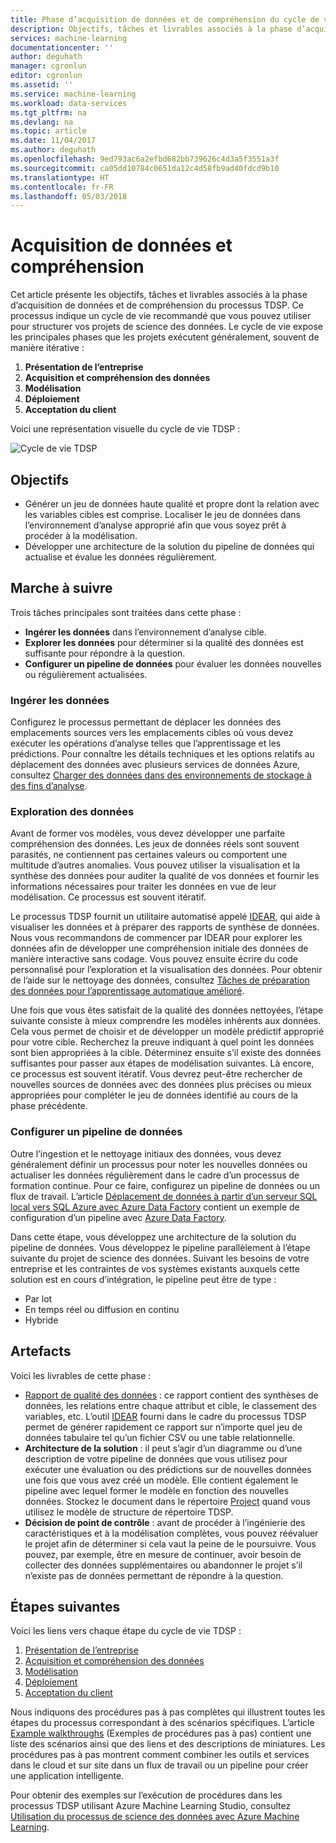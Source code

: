 ```yaml
---
title: Phase d’acquisition de données et de compréhension du cycle de vie du processus TDSP (Team Data Science Process) - Azure | Microsoft Docs
description: Objectifs, tâches et livrables associés à la phase d’acquisition des données et de compréhension de vos projets de science des données
services: machine-learning
documentationcenter: ''
author: deguhath
manager: cgronlun
editor: cgronlun
ms.assetid: ''
ms.service: machine-learning
ms.workload: data-services
ms.tgt_pltfrm: na
ms.devlang: na
ms.topic: article
ms.date: 11/04/2017
ms.author: deguhath
ms.openlocfilehash: 9ed793ac6a2efbd682bb739626c4d3a5f3551a3f
ms.sourcegitcommit: ca05dd10784c0651da12c4d58fb9ad40fdcd9b10
ms.translationtype: HT
ms.contentlocale: fr-FR
ms.lasthandoff: 05/03/2018
---
```

# <a name="data-acquisition-and-understanding"></a>Acquisition de données et compréhension

Cet article présente les objectifs, tâches et livrables associés à la phase d’acquisition de données et de compréhension du processus TDSP. Ce processus indique un cycle de vie recommandé que vous pouvez utiliser pour structurer vos projets de science des données. Le cycle de vie expose les principales phases que les projets exécutent généralement, souvent de manière itérative :

   1. **Présentation de l’entreprise**
   2. **Acquisition et compréhension des données**
   3. **Modélisation**
   4. **Déploiement**
   5. **Acceptation du client**

Voici une représentation visuelle du cycle de vie TDSP : 

![Cycle de vie TDSP](./media/lifecycle/tdsp-lifecycle2.png) 


## <a name="goals"></a>Objectifs
* Générer un jeu de données haute qualité et propre dont la relation avec les variables cibles est comprise. Localiser le jeu de données dans l’environnement d’analyse approprié afin que vous soyez prêt à procéder à la modélisation.
* Développer une architecture de la solution du pipeline de données qui actualise et évalue les données régulièrement.

## <a name="how-to-do-it"></a>Marche à suivre
Trois tâches principales sont traitées dans cette phase :

   * **Ingérer les données** dans l’environnement d’analyse cible.
   * **Explorer les données** pour déterminer si la qualité des données est suffisante pour répondre à la question. 
   * **Configurer un pipeline de données** pour évaluer les données nouvelles ou régulièrement actualisées.

### <a name="ingest-the-data"></a>Ingérer les données
Configurez le processus permettant de déplacer les données des emplacements sources vers les emplacements cibles où vous devez exécuter les opérations d’analyse telles que l’apprentissage et les prédictions. Pour connaître les détails techniques et les options relatifs au déplacement des données avec plusieurs services de données Azure, consultez [Charger des données dans des environnements de stockage à des fins d’analyse](ingest-data.md). 

### <a name="explore-the-data"></a>Exploration des données
Avant de former vos modèles, vous devez développer une parfaite compréhension des données. Les jeux de données réels sont souvent parasités, ne contiennent pas certaines valeurs ou comportent une multitude d’autres anomalies. Vous pouvez utiliser la visualisation et la synthèse des données pour auditer la qualité de vos données et fournir les informations nécessaires pour traiter les données en vue de leur modélisation. Ce processus est souvent itératif.

Le processus TDSP fournit un utilitaire automatisé appelé [IDEAR](https://github.com/Azure/Azure-TDSP-Utilities/blob/master/DataScienceUtilities/DataReport-Utils), qui aide à visualiser les données et à préparer des rapports de synthèse de données. Nous vous recommandons de commencer par IDEAR pour explorer les données afin de développer une compréhension initiale des données de manière interactive sans codage. Vous pouvez ensuite écrire du code personnalisé pour l’exploration et la visualisation des données. Pour obtenir de l’aide sur le nettoyage des données, consultez [Tâches de préparation des données pour l’apprentissage automatique amélioré](prepare-data.md).  

Une fois que vous êtes satisfait de la qualité des données nettoyées, l’étape suivante consiste à mieux comprendre les modèles inhérents aux données. Cela vous permet de choisir et de développer un modèle prédictif approprié pour votre cible. Recherchez la preuve indiquant à quel point les données sont bien appropriées à la cible. Déterminez ensuite s’il existe des données suffisantes pour passer aux étapes de modélisation suivantes. Là encore, ce processus est souvent itératif. Vous devrez peut-être rechercher de nouvelles sources de données avec des données plus précises ou mieux appropriées pour compléter le jeu de données identifié au cours de la phase précédente. 

### <a name="set-up-a-data-pipeline"></a>Configurer un pipeline de données
Outre l’ingestion et le nettoyage initiaux des données, vous devez généralement définir un processus pour noter les nouvelles données ou actualiser les données régulièrement dans le cadre d’un processus de formation continue. Pour ce faire, configurez un pipeline de données ou un flux de travail. L’article [Déplacement de données à partir d’un serveur SQL local vers SQL Azure avec Azure Data Factory](move-sql-azure-adf.md) contient un exemple de configuration d’un pipeline avec [Azure Data Factory](https://azure.microsoft.com/services/data-factory/). 

Dans cette étape, vous développez une architecture de la solution du pipeline de données. Vous développez le pipeline parallèlement à l’étape suivante du projet de science des données. Suivant les besoins de votre entreprise et les contraintes de vos systèmes existants auxquels cette solution est en cours d’intégration, le pipeline peut être de type : 

   * Par lot
   * En temps réel ou diffusion en continu 
   * Hybride 

## <a name="artifacts"></a>Artefacts
Voici les livrables de cette phase :

   * [Rapport de qualité des données](https://github.com/Azure/Azure-TDSP-ProjectTemplate/blob/master/Docs/DataReport/DataSummaryReport.md) : ce rapport contient des synthèses de données, les relations entre chaque attribut et cible, le classement des variables, etc. L’outil [IDEAR](https://github.com/Azure/Azure-TDSP-Utilities/blob/master/DataScienceUtilities/DataReport-Utils) fourni dans le cadre du processus TDSP permet de générer rapidement ce rapport sur n’importe quel jeu de données tabulaire tel qu’un fichier CSV ou une table relationnelle. 
   * **Architecture de la solution** : il peut s’agir d’un diagramme ou d’une description de votre pipeline de données que vous utilisez pour exécuter une évaluation ou des prédictions sur de nouvelles données une fois que vous avez créé un modèle. Elle contient également le pipeline avec lequel former le modèle en fonction des nouvelles données. Stockez le document dans le répertoire [Project](https://github.com/Azure/Azure-TDSP-ProjectTemplate/tree/master/Docs/Project) quand vous utilisez le modèle de structure de répertoire TDSP.
   * **Décision de point de contrôle** : avant de procéder à l’ingénierie des caractéristiques et à la modélisation complètes, vous pouvez réévaluer le projet afin de déterminer si cela vaut la peine de le poursuivre. Vous pouvez, par exemple, être en mesure de continuer, avoir besoin de collecter des données supplémentaires ou abandonner le projet s’il n’existe pas de données permettant de répondre à la question.

## <a name="next-steps"></a>Étapes suivantes

Voici les liens vers chaque étape du cycle de vie TDSP :

   1. [Présentation de l’entreprise](lifecycle-business-understanding.md)
   2. [Acquisition et compréhension des données](lifecycle-data.md)
   3. [Modélisation](lifecycle-modeling.md)
   4. [Déploiement](lifecycle-deployment.md)
   5. [Acceptation du client](lifecycle-acceptance.md)

Nous indiquons des procédures pas à pas complètes qui illustrent toutes les étapes du processus correspondant à des scénarios spécifiques. L’article [Example walkthroughs](walkthroughs.md) (Exemples de procédures pas à pas) contient une liste des scénarios ainsi que des liens et des descriptions de miniatures. Les procédures pas à pas montrent comment combiner les outils et services dans le cloud et sur site dans un flux de travail ou un pipeline pour créer une application intelligente. 

Pour obtenir des exemples sur l’exécution de procédures dans les processus TDSP utilisant Azure Machine Learning Studio, consultez [Utilisation du processus de science des données avec Azure Machine Learning](http://aka.ms/datascienceprocess).
